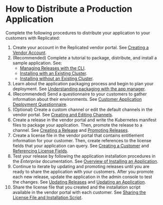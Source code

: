 # How to Distribute a Production Application

Complete the following procedures to distribute your application to your customers with
Replicated:

1. Create your account in the Replicated vendor portal. See [Creating a Vendor Account](vendor-portal-creating-account).
1. (Recommended) Complete a tutorial to package, distribute, and install a sample application. See:
   * [Managing Releases with the CLI](tutorial-installing-with-cli).
   * [Installing with an Existing Cluster](tutorial-installing-with-existing-cluster).
   * [Installing without an Existing Cluster](tutorial-installing-without-existing-cluster).
1. Learn about the application packaging process and begin to plan your deployment. See [Understanding packaging with the app manager](packaging-an-app).
1. (Recommended) Send a questionnaire to your customers to gather information about their environments. See [Customer Application Deployment Questionnaire](planning-questionnaire).
1. (Optional) Create a custom channel or edit the default channels in the vendor portal. See [Creating and Editing Channels](releases-creating-channels).
1. Create a release in the vendor portal and write the Kubernetes manifest files to package your application. Then, promote the release to a channel. See [Creating a Release](releases-creating-releases) and [Promoting Releases](releases-promoting).
1. Create a license file in the vendor portal that contains entitlement information for your customer. Then, create references to the license fields that your application can query. See [Creating a Customer](releases-creating-customer) and [Referencing License Fields](licenses-referencing-fields).
1. Test your release by following the application installation procedures in the _Enterprise_ documentation. See [Overview of Installing an Application](../enterprise/installing-overview).
1. Continue to iterate by updating and promoting releases until you are ready to share the application with your customers. After you promote each new release, update the application in the admin console to test the changes. See [Updating Releases](releases-updating) and [Updating an Application](../enterprise/updating-apps).
1. Share the license file that you created and the installation script available in the vendor portal with each customer. See [Sharing the License File and Installation Script](releases-sharing-license-install-script).
